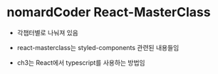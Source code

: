 # nomardCoder React-MasterClass

- 각챕터별로 나눠져 있음
- react-masterclass는 styled-components 관련된 내용들임

- ch3는 React에서 typescript를 사용하는 방법임

